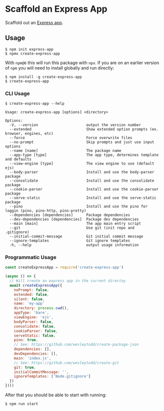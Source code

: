 # Scaffold an Express App

Scaffold out an [Express app](https://www.npmjs.com/package/express).

## Usage

```
$ npm init express-app
$ npmx create-express-app
```

With `npm@6` this will run this package with `npx`.  If you are on an earlier version of `npm` you will
need to install globally and run directly:

```
$ npm install -g create-express-app
$ create-express-app
```

### CLI Usage

```
$ create-express-app --help

Usage: create-express-app [options] <directory>

Options:
  -V, --version                      output the version number
  --extended                         Show extended option prompts (ex. browser, engines, etc)
  --force                            Force overwrite files
  --no-prompt                        Skip prompts and just use input options
  --name [name]                      The package name
  --app-type [type]                  The app type, determines template and defaults
  --view-engine [type]               The view engine to use (default ejs)
  --body-parser                      Install and use the body-parser package
  --consolidate                      Install and use the consolidate package
  --cookie-parser                    Install and use the cookie-parser package
  --serve-static                     Install and use the serve-static package
  --pino                             Install and use the pino for loggin (pino, pino-http, pino-pretty)
  --dependencies [dependencies]      Package dependencies
  --dev-dependencies [dependencies]  Package dev dependencies
  --main [main]                      The app main entry script
  --git                              Use git (init repo and .gitignore)
  --initial-commit-message           Git initial commit message
  --ignore-templates                 Git ignore templates
  -h, --help                         output usage information
```

### Programmatic Usage

```javascript
const createExpressApp = require('create-express-app')

(async () => {
  // Will create an express app in the current directoy
  await createExpressApp({
    noPrompt: false,
    extended: false,
    silent: false,
    name: 'my-app'
    directory: process.cwd(),
    appType: 'bare',
    viewEngine: 'ejs',
    bodyParser: false,
    consolidate: false,
    cookieParser: false,
    serveStatic: false,
    pino: true,
    // See: https://github.com/wesleytodd/create-package-json
    dependencies: [],
    devDependencies: [],
    main: 'index.js',
    // See: https://github.com/wesleytodd/create-git
    git: true,
    initialCommitMessage: '',
    ignoreTemplates: ['Node.gitignore']
  })
})()
```

After that you should be able to start with running:

```
$ npm run start
```
